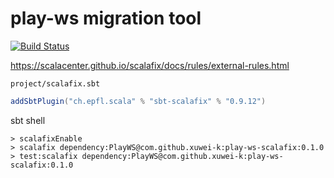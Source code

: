 # play-ws migration tool

[![Build Status](https://travis-ci.org/xuwei-k/play-ws-scalafix.svg?branch=master)](https://travis-ci.org/xuwei-k/play-ws-scalafix)

<https://scalacenter.github.io/scalafix/docs/rules/external-rules.html>

`project/scalafix.sbt`

```scala
addSbtPlugin("ch.epfl.scala" % "sbt-scalafix" % "0.9.12")
```

sbt shell

```
> scalafixEnable
> scalafix dependency:PlayWS@com.github.xuwei-k:play-ws-scalafix:0.1.0
> test:scalafix dependency:PlayWS@com.github.xuwei-k:play-ws-scalafix:0.1.0
```
